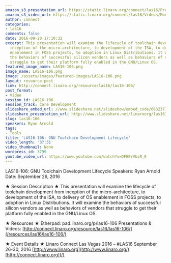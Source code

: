 ```yaml
---
amazon_s3_presentation_url: https://static.linaro.org/connect/las16/Presentations/Monday/LAS16-106%20-%20GNU%20Toolchain%20Development%20Lifecycle.pptx
amazon_s3_video_url: https://static.linaro.org/connect/las16/Videos/Monday/LAS16-106%20GNU%20Toolchain%20Development%20Lifecycle.mp4
author: connect
categories:
- las16
comments: false
date: 2016-09-20 17:10:32
excerpt: This presentation will examine the lifecycle of toolchain development from
  inception of the micro-architecture, to development of the ISA, to delivery of OS
  enablement in FOSS projects, to adoption in Linux Distributions. It will examine
  the behaviors of successful silicon vendors as well as behaviors of vendors that
  struggle to get their platform fully enabled in the GNU/Linux OS.
featured_image_name: LAS16-106.png
image_name: LAS16-106.png
image: /assets/images/featured-images/LAS16-106.png
layout: resource-post
link: http://connect.linaro.org/resource/las16/las16-106/
post_format:
- Video
session_id: LAS16-106
session_track: Core Development
slideshare_embed_url: //www.slideshare.net/slideshow/embed_code/66323771
slideshare_presentation_url: http://www.slideshare.net/linaroorg/las16106-gnu-toolchain-development-lifecycle
slug: las16-106
speakers: Ryan Arnold
tags:
- Tools
title: 'LAS16-106: GNU Toolchain Development Lifecycle'
video_length: '37:31'
video_thumbnail: None
wordpress_id: 3799
youtube_video_url: https://www.youtube.com/watch?v=DFEErVbiR_E
---
```


LAS16-106: GNU Toolchain Development Lifecycle
Speakers: Ryan Arnold
Date: September 26, 2016

★ Session Description ★
This presentation will examine the lifecycle of toolchain development from inception of the micro-architecture, to development of the ISA, to delivery of OS enablement in FOSS projects, to adoption in Linux Distributions. It will examine the behaviors of successful silicon vendors as well as behaviors of vendors that struggle to get their platform fully enabled in the GNU/Linux OS.

★ Resources ★
Etherpad: pad.linaro.org/p/las16-106
Presentations & Videos: [http://connect.linaro.org/resource/las16/las16-106/](/resources/las16/las16-106/)

★ Event Details ★
Linaro Connect Las Vegas 2016 – #LAS16
September 26-30, 2016
[http://www.linaro.org](http://www.linaro.org/)
[http://connect.linaro.org](/)
